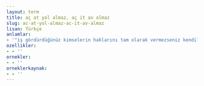 ```yaml
---
layout: term
title: aç at yol almaz, aç it av almaz
slug: ac-at-yol-almaz-ac-it-av-almaz
lisan: Türkçe
anlamlar:
- '"iş gördürdüğünüz kimselerin haklarını tam olarak vermezseniz kendilerinden yararlanamazsınız" anlamında kullanılan bir söz'
ozellikler:
- - ''
ornekler:
- - ''
orneklerkaynak:
- - ''
---
```

